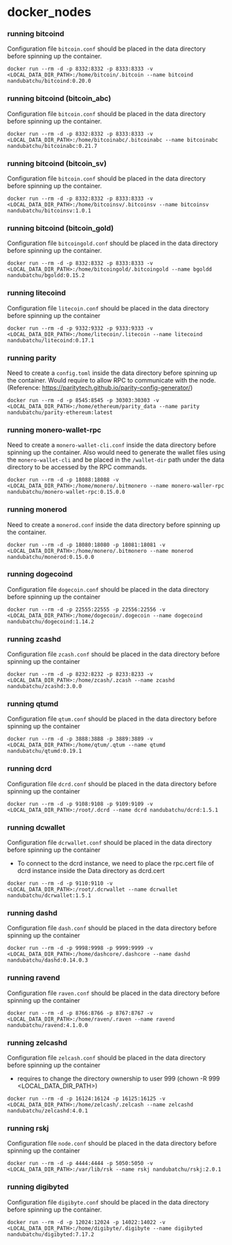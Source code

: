 # docker_nodes

### running bitcoind
Configuration file `bitcoin.conf` should be placed in the data directory before spinning up the container.
```
docker run --rm -d -p 8332:8332 -p 8333:8333 -v <LOCAL_DATA_DIR_PATH>:/home/bitcoin/.bitcoin --name bitcoind nandubatchu/bitcoind:0.20.0
```

### running bitcoind (bitcoin_abc)
Configuration file `bitcoin.conf` should be placed in the data directory before spinning up the container.
```
docker run --rm -d -p 8332:8332 -p 8333:8333 -v <LOCAL_DATA_DIR_PATH>:/home/bitcoinabc/.bitcoinabc --name bitcoinabc nandubatchu/bitcoinabc:0.21.7
```

### running bitcoind (bitcoin_sv)
Configuration file `bitcoin.conf` should be placed in the data directory before spinning up the container.
```
docker run --rm -d -p 8332:8332 -p 8333:8333 -v <LOCAL_DATA_DIR_PATH>:/home/bitcoinsv/.bitcoinsv --name bitcoinsv nandubatchu/bitcoinsv:1.0.1
```
### running bitcoind (bitcoin_gold)
Configuration file `bitcoingold.conf` should be placed in the data directory before spinning up the container.
```
docker run --rm -d -p 8332:8332 -p 8333:8333 -v <LOCAL_DATA_DIR_PATH>:/home/bitcoingold/.bitcoingold --name bgoldd nandubatchu/bgoldd:0.15.2
```

### running litecoind
Configuration file `litecoin.conf` should be placed in the data directory before spinning up the container
```
docker run --rm -d -p 9332:9332 -p 9333:9333 -v <LOCAL_DATA_DIR_PATH>:/home/litecoin/.litecoin --name litecoind nandubatchu/litecoind:0.17.1
```

### running parity
Need to create a `config.toml` inside the data directory before spinning up the container. Would require to allow RPC to communicate with the node. (Reference: https://paritytech.github.io/parity-config-generator/)

```
docker run --rm -d -p 8545:8545 -p 30303:30303 -v <LOCAL_DATA_DIR_PATH>:/home/ethereum/parity_data --name parity nandubatchu/parity-ethereum:latest
```

### running monero-wallet-rpc
Need to create a `monero-wallet-cli.conf` inside the data directory before spinning up the container.
Also would need to generate the wallet files using the `monero-wallet-cli` and be placed in the `/wallet-dir` path under the data directory to be accessed by the RPC commands.
```
docker run --rm -d -p 18088:18088 -v <LOCAL_DATA_DIR_PATH>:/home/monero/.bitmonero --name monero-waller-rpc nandubatchu/monero-wallet-rpc:0.15.0.0
```

### running monerod
Need to create a `monerod.conf` inside the data directory before spinning up the container.
```
docker run --rm -d -p 18080:18080 -p 18081:18081 -v <LOCAL_DATA_DIR_PATH>:/home/monero/.bitmonero --name monerod nandubatchu/monerod:0.15.0.0
```

### running dogecoind
Configuration file `dogecoin.conf` should be placed in the data directory before spinning up the container
```
docker run --rm -d -p 22555:22555 -p 22556:22556 -v <LOCAL_DATA_DIR_PATH>:/home/dogecoin/.dogecoin --name dogecoind nandubatchu/dogecoind:1.14.2
```

### running zcashd
Configuration file `zcash.conf` should be placed in the data directory before spinning up the container
```
docker run --rm -d -p 8232:8232 -p 8233:8233 -v <LOCAL_DATA_DIR_PATH>:/home/zcash/.zcash --name zcashd nandubatchu/zcashd:3.0.0
```

### running qtumd
Configuration file `qtum.conf` should be placed in the data directory before spinning up the container
```
docker run --rm -d -p 3888:3888 -p 3889:3889 -v <LOCAL_DATA_DIR_PATH>:/home/qtum/.qtum --name qtumd nandubatchu/qtumd:0.19.1
```

### running dcrd
Configuration file `dcrd.conf` should be placed in the data directory before spinning up the container
```
docker run --rm -d -p 9108:9108 -p 9109:9109 -v <LOCAL_DATA_DIR_PATH>:/root/.dcrd --name dcrd nandubatchu/dcrd:1.5.1
```

### running dcwallet
Configuration file `dcrwallet.conf` should be placed in the data directory before spinning up the container
* To connect to the dcrd instance, we need to place the rpc.cert file of dcrd instance inside the Data directory as dcrd.cert
```
docker run --rm -d -p 9110:9110 -v <LOCAL_DATA_DIR_PATH>:/root/.dcrwallet --name dcrwallet nandubatchu/dcrwallet:1.5.1
```

### running dashd
Configuration file `dash.conf` should be placed in the data directory before spinning up the container
```
docker run --rm -d -p 9998:9998 -p 9999:9999 -v <LOCAL_DATA_DIR_PATH>:/home/dashcore/.dashcore --name dashd nandubatchu/dashd:0.14.0.3
```

### running ravend
Configuration file `raven.conf` should be placed in the data directory before spinning up the container
```
docker run --rm -d -p 8766:8766 -p 8767:8767 -v <LOCAL_DATA_DIR_PATH>:/home/raven/.raven --name ravend nandubatchu/ravend:4.1.0.0
```

### running zelcashd
Configuration file `zelcash.conf` should be placed in the data directory before spinning up the container
* requires to change the directory ownership to user 999 (chown -R 999 <LOCAL_DATA_DIR_PATH>)
```
docker run --rm -d -p 16124:16124 -p 16125:16125 -v <LOCAL_DATA_DIR_PATH>:/home/zelcash/.zelcash --name zelcashd nandubatchu/zelcashd:4.0.1
```

### running rskj
Configuration file `node.conf` should be placed in the data directory before spinning up the container
```
docker run --rm -d -p 4444:4444 -p 5050:5050 -v <LOCAL_DATA_DIR_PATH>:/var/lib/rsk --name rskj nandubatchu/rskj:2.0.1
```

### running digibyted
Configuration file `digibyte.conf` should be placed in the data directory before spinning up the container.
```
docker run --rm -d -p 12024:12024 -p 14022:14022 -v <LOCAL_DATA_DIR_PATH>:/home/digibyte/.digibyte --name digibyted nandubatchu/digibyted:7.17.2
```